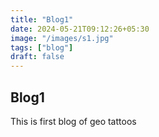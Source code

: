 ```yaml
---
title: "Blog1"
date: 2024-05-21T09:12:26+05:30
image: "/images/s1.jpg" 
tags: ["blog"]
draft: false
---
```


## Blog1

This is first blog of geo tattoos

